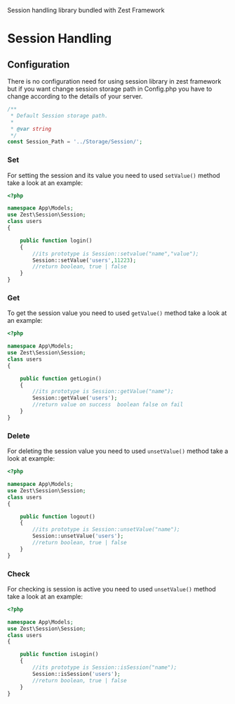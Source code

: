 Session handling library bundled with Zest Framework

# Session Handling

## Configuration
There is no configuration need for using session library in zest framework but if you want change session storage path in Config.php you have to change according to the details of your server.
```php
/**
 * Default Session storage path.
 *
 * @var string
 */
const Session_Path = '../Storage/Session/';
```

### Set
For setting the session and its value you need to used ```setValue()``` method take a look at an example:

```php
<?php

namespace App\Models;
use Zest\Session\Session;
class users
{

    public function login()
    {
        //its prototype is Session::setvalue("name","value");
        Session::setValue('users',11223);
        //return boolean, true | false
    }
}
```
### Get
To get the session value you need to used ```getValue()``` method take a look at an example:

```php
<?php

namespace App\Models;
use Zest\Session\Session;
class users
{

    public function getLogin()
    {
        //its prototype is Session::getValue("name");
        Session::getValue('users');
        //return value on success  boolean false on fail
    }
}
```

### Delete
For deleting the session value you need to used ```unsetValue()``` method take a look at example:

```php
<?php

namespace App\Models;
use Zest\Session\Session;
class users
{

    public function logout()
    {
        //its prototype is Session::unsetValue("name");
        Session::unsetValue('users');
        //return boolean, true | false
    }
}
```

### Check
For checking is session is active you need to used ```unsetValue()``` method take a look at an example:


```php
<?php

namespace App\Models;
use Zest\Session\Session;
class users
{

    public function isLogin()
    {
        //its prototype is Session::isSession("name");
        Session::isSession('users');
        //return boolean, true | false
    }
}
```

